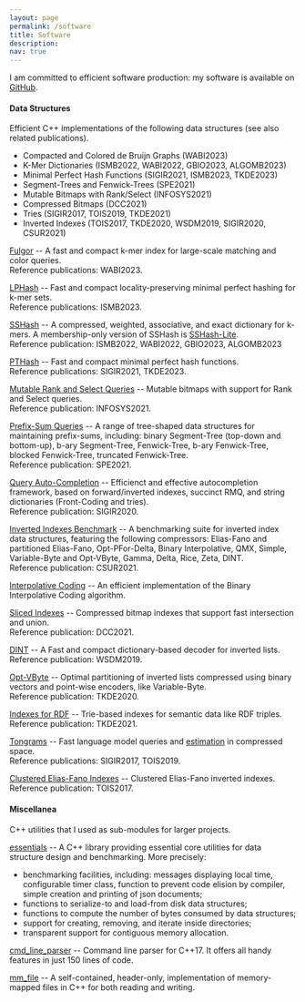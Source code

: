 ```yaml
---
layout: page
permalink: /software
title: Software
description:
nav: true
---
```


I am committed to efficient software production: my software is available on
[GitHub](https://github.com/jermp).


#### **Data Structures**

Efficient C++ implementations of the following data structures (see also related publications).

- Compacted and Colored de Bruijn Graphs (WABI2023)
- K-Mer Dictionaries (ISMB2022, WABI2022, GBIO2023, ALGOMB2023)
- Minimal Perfect Hash Functions (SIGIR2021, ISMB2023, TKDE2023)
- Segment-Trees and Fenwick-Trees (SPE2021)
- Mutable Bitmaps with Rank/Select (INFOSYS2021)
- Compressed Bitmaps (DCC2021)
- Tries (SIGIR2017, TOIS2019, TKDE2021)
- Inverted Indexes (TOIS2017, TKDE2020, WSDM2019, SIGIR2020, CSUR2021)


[Fulgor](https://github.com/jermp/fulgor) --
A fast and compact k-mer index for large-scale matching and color queries.
<br />
Reference publications: WABI2023.

[LPHash](https://github.com/jermp/lphash) --
Fast and compact locality-preserving minimal perfect hashing for k-mer sets.
<br />
Reference publications: ISMB2023.

[SSHash](https://github.com/jermp/sshash) --
A compressed, weighted, associative, and exact dictionary for k-mers.
A membership-only version of SSHash is [SSHash-Lite](https://github.com/jermp/sshash-lite).
<br />
Reference publication: ISMB2022, WABI2022, GBIO2023, ALGOMB2023

[PTHash](https://github.com/jermp/pthash) --
Fast and compact minimal perfect hash functions.
<br />
Reference publications: SIGIR2021, TKDE2023.

[Mutable Rank and Select Queries](https://github.com/jermp/mutable_rank_select) --
Mutable bitmaps with support for Rank and Select queries.
<br />
Reference publication: INFOSYS2021.

[Prefix-Sum Queries](https://github.com/jermp/psds) --
A range of tree-shaped data structures for maintaining prefix-sums, including:
binary Segment-Tree (top-down and bottom-up),
b-ary Segment-Tree,
Fenwick-Tree,
b-ary Fenwick-Tree,
blocked Fenwick-Tree,
truncated Fenwick-Tree.
<br />
Reference publication: SPE2021.

[Query Auto-Completion](https://github.com/jermp/autocomplete) --
Efficienct and effective
autocompletion framework, based on forward/inverted indexes, succinct RMQ, and string dictionaries (Front-Coding and tries).
<br />
Reference publication: SIGIR2020.

[Inverted Indexes Benchmark](https://github.com/jermp/2i_bench) --
A benchmarking suite for inverted index data structures, featuring the following compressors:
Elias-Fano and partitioned Elias-Fano,
Opt-PFor-Delta,
Binary Interpolative,
QMX,
Simple,
Variable-Byte and Opt-VByte,
Gamma, Delta, Rice, Zeta,
DINT.
<br />
Reference publication: CSUR2021.

[Interpolative Coding](https://github.com/jermp/interpolative_coding) --
An efficient implementation of the Binary Interpolative Coding
algorithm.

[Sliced Indexes](https://github.com/jermp/s_indexes) --
Compressed bitmap indexes that support fast intersection and union.
<br />
Reference publication: DCC2021.

[DINT](https://github.com/jermp/dint) --
A Fast and compact dictionary-based decoder for inverted lists.
<br />
Reference publication: WSDM2019.

[Opt-VByte](https://github.com/jermp/opt_vbyte) --
Optimal partitioning of inverted lists compressed using binary vectors
and point-wise encoders, like Variable-Byte.
<br />
Reference publication: TKDE2020.

[Indexes for RDF](https://github.com/jermp/rdf_indexes) --
Trie-based indexes for semantic data like RDF triples.
<br />
Reference publication: TKDE2021.

[Tongrams](https://github.com/jermp/tongrams) --
Fast language model queries and [estimation](https://github.com/jermp/tongrams_estimation) in compressed space.
<br />
Reference publications: SIGIR2017, TOIS2019.

[Clustered Elias-Fano Indexes](https://github.com/jermp/clustered_elias_fano_indexes) --
Clustered Elias-Fano inverted indexes.
<br />
Reference publication: TOIS2017.

#### **Miscellanea**

C++ utilities that I used as sub-modules for larger projects.

[essentials](https://github.com/jermp/essentials) --
A C++ library providing essential core utilities for data structure design and benchmarking. More precisely:

- benchmarking facilities, including: messages displaying local time, configurable timer class, function to prevent code elision by compiler, simple creation and printing of json documents;
- functions to serialize-to and load-from disk data structures;
- functions to compute the number of bytes consumed by data structures;
- support for creating, removing, and iterate inside directories;
- transparent support for contiguous memory allocation.

[cmd_line_parser](https://github.com/jermp/cmd_line_parser) --
Command line parser for C++17. It offers all handy features in just 150 lines of code.

[mm_file](https://github.com/jermp/mm_file) --
A self-contained, header-only, implementation of memory-mapped files in C++ for both reading and writing.
